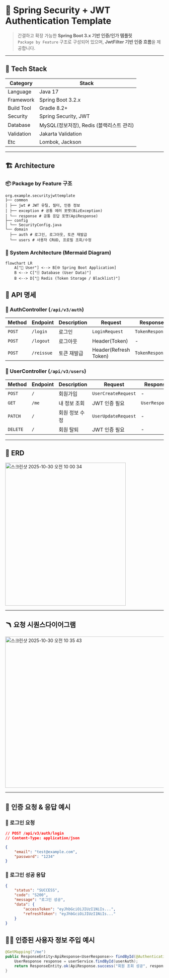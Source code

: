 # 🚀 Spring Security + JWT Authentication Template

> 간결하고 확장 가능한 **Spring Boot 3.x 기반 인증/인가 템플릿**  
> `Package by Feature` 구조로 구성되어 있으며, **JwtFilter 기반 인증 흐름**을 제공합니다.

---

## 🧰 Tech Stack

| Category | Stack                         |
|-----------|-------------------------------|
| Language | Java 17                       |
| Framework | Spring Boot 3.2.x             |
| Build Tool | Gradle 8.2+                   |
| Security | Spring Security, JWT          |
| Database | MySQL(정보저장), Redis (블랙리스트 관리) |
| Validation | Jakarta Validation            |
| Etc | Lombok, Jackson               |

---

## 🏗️ Architecture

### 📦 Package by Feature 구조
```
org.example.securityjwttemplate
├── common
│ ├── jwt # JWT 유틸, 필터, 인증 정보
│ ├── exception # 공통 에러 포멧(BizException)
│ └── response # 공통 응답 포맷(ApiResponse)
├── config
│ └── SecurityConfig.java
└── domain
  ├── auth # 로그인, 로그아웃, 토큰 재발급
  └── users # 사용자 CRUD, 프로필 조회/수정

```

### 🧩 System Architecture (Mermaid Diagram)

```mermaid
flowchart LR
    A["👤 User"] <--> B[🌐 Spring Boot Application]
    B <--> C["🗄️ Database (User Data)"]
    B <--> D["🧠 Redis (Token Storage / Blacklist)"]
```


## 📡 API 명세

### 🧾 AuthController (`/api/v3/auth`)

| Method | Endpoint | Description | Request | Response |
|--------|-----------|--------------|----------|-----------|
| `POST` | `/login` | 로그인 | `LoginRequest` | `TokenResponse` |
| `POST` | `/logout` | 로그아웃 | Header(Token) | - |
| `POST` | `/reissue` | 토큰 재발급 | Header(Refresh Token) | `TokenResponse` |

### 👤 UserController (`/api/v3/users`)

| Method | Endpoint | Description | Request | Response |
|--------|-----------|--------------|----------|-----------|
| `POST` | `/` | 회원가입 | `UserCreateRequest` | - |
| `GET` | `/me` | 내 정보 조회 | JWT 인증 필요 | `UserResponse` |
| `PATCH` | `/` | 회원 정보 수정 | `UserUpdateRequest` | - |
| `DELETE` | `/` | 회원 탈퇴 | JWT 인증 필요 | - |

---

## 🧠 ERD

<img width="383" height="455" alt="스크린샷 2025-10-30 오전 10 00 34" src="https://github.com/user-attachments/assets/000f9323-1367-4c63-9bac-ba88ba01ced3" />

---

## 🪃 요청 시퀀스다이어그램

<img width="609" height="481" alt="스크린샷 2025-10-30 오전 10 35 43" src="https://github.com/user-attachments/assets/1611bb1b-e921-41f0-8786-fce86c067218" />


---

## 📘 인증 요청 & 응답 예시
### 🔸 로그인 요청
```json
// POST /api/v3/auth/login
// Content-Type: application/json

{
    "email": "test@example.com",
    "password": "1234"
}
```

### 🔹 로그인 성공 응답
```json
{
    "status": "SUCCESS",
    "code": "S200",
    "message": "로그인 성공",
    "data": {
        "accessToken": "eyJhbGciOiJIUzI1NiIs...",
        "refreshToken": "eyJhbGciOiJIUzI1NiIs..."
    }
}
```
## 🧑‍💻 인증된 사용자 정보 주입 예시
```java
@GetMapping("/me")
public ResponseEntity<ApiResponse<UserResponse>> findById(@AuthenticationPrincipal UserAuth userAuth) {
    UserResponse response = userService.findById(userAuth);
    return ResponseEntity.ok(ApiResponse.success("회원 조회 성공", response));
}
```
